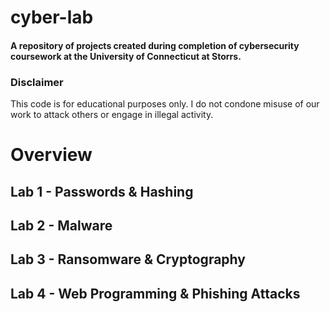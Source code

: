 # cyber-lab
#### A repository of projects created during completion of cybersecurity coursework at the University of Connecticut at Storrs.

### Disclaimer
This code is for educational purposes only. I do not condone misuse of our work to attack others or engage in illegal activity. 

# Overview

## Lab 1 - Passwords & Hashing

## Lab 2 - Malware

## Lab 3 - Ransomware & Cryptography

## Lab 4 - Web Programming & Phishing Attacks

